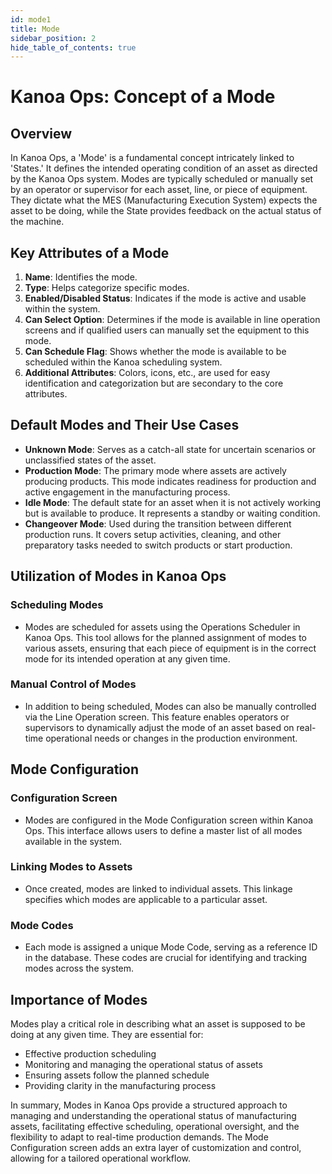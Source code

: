 ```yaml
---
id: mode1
title: Mode
sidebar_position: 2
hide_table_of_contents: true 
---
```


# Kanoa Ops: Concept of a Mode

## Overview

In Kanoa Ops, a 'Mode' is a fundamental concept intricately linked to 'States.' It defines the intended operating condition of an asset as directed by the Kanoa Ops system. Modes are typically scheduled or manually set by an operator or supervisor for each asset, line, or piece of equipment. They dictate what the MES (Manufacturing Execution System) expects the asset to be doing, while the State provides feedback on the actual status of the machine.

## Key Attributes of a Mode

1. **Name**: Identifies the mode.
2. **Type**: Helps categorize specific modes.
3. **Enabled/Disabled Status**: Indicates if the mode is active and usable within the system.
4. **Can Select Option**: Determines if the mode is available in line operation screens and if qualified users can manually set the equipment to this mode.
5. **Can Schedule Flag**: Shows whether the mode is available to be scheduled within the Kanoa scheduling system.
6. **Additional Attributes**: Colors, icons, etc., are used for easy identification and categorization but are secondary to the core attributes.

## Default Modes and Their Use Cases

- **Unknown Mode**: Serves as a catch-all state for uncertain scenarios or unclassified states of the asset.
- **Production Mode**: The primary mode where assets are actively producing products. This mode indicates readiness for production and active engagement in the manufacturing process.
- **Idle Mode**: The default state for an asset when it is not actively working but is available to produce. It represents a standby or waiting condition.
- **Changeover Mode**: Used during the transition between different production runs. It covers setup activities, cleaning, and other preparatory tasks needed to switch products or start production.

## Utilization of Modes in Kanoa Ops

### Scheduling Modes
- Modes are scheduled for assets using the Operations Scheduler in Kanoa Ops. This tool allows for the planned assignment of modes to various assets, ensuring that each piece of equipment is in the correct mode for its intended operation at any given time.

### Manual Control of Modes
- In addition to being scheduled, Modes can also be manually controlled via the Line Operation screen. This feature enables operators or supervisors to dynamically adjust the mode of an asset based on real-time operational needs or changes in the production environment.

## Mode Configuration

### Configuration Screen
- Modes are configured in the Mode Configuration screen within Kanoa Ops. This interface allows users to define a master list of all modes available in the system.

### Linking Modes to Assets
- Once created, modes are linked to individual assets. This linkage specifies which modes are applicable to a particular asset.

### Mode Codes
- Each mode is assigned a unique Mode Code, serving as a reference ID in the database. These codes are crucial for identifying and tracking modes across the system.

## Importance of Modes

Modes play a critical role in describing what an asset is supposed to be doing at any given time. They are essential for:
- Effective production scheduling
- Monitoring and managing the operational status of assets
- Ensuring assets follow the planned schedule
- Providing clarity in the manufacturing process

In summary, Modes in Kanoa Ops provide a structured approach to managing and understanding the operational status of manufacturing assets, facilitating effective scheduling, operational oversight, and the flexibility to adapt to real-time production demands. The Mode Configuration screen adds an extra layer of customization and control, allowing for a tailored operational workflow.
